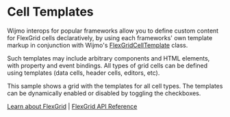 Cell Templates
==============

Wijmo interops for popular frameworks allow you to define custom content for
FlexGrid cells declaratively, by using each frameworks' own template markup in conjunction
with Wijmo's [FlexGridCellTemplate](https://www.grapecity.com/wijmo/api/classes/wijmo_angular_grid.wjflexgridcelltemplate.html) class.

Such templates may include arbitrary components and HTML elements, with
property and event bindings. All types of grid cells can be defined using
templates (data cells, header cells, editors, etc).

This sample shows a grid with the templates for all cell types.
The templates can be dynamically enabled or disabled by toggling the
checkboxes.

[Learn about FlexGrid](https://www.grapecity.com/wijmo/flexgrid-javascript-data-grid) | [FlexGrid API Reference](https://www.grapecity.com/wijmo/api/classes/wijmo_grid.flexgrid.html)
